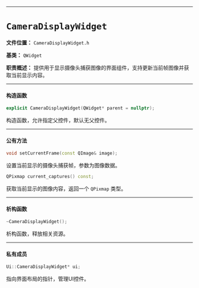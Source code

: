 ------

# `CameraDisplayWidget`

**文件位置：** `CameraDisplayWidget.h`

**基类：** `QWidget`

**职责概述：**
 提供用于显示摄像头捕获图像的界面组件，支持更新当前帧图像并获取当前显示内容。

------

#### 构造函数

```cpp
explicit CameraDisplayWidget(QWidget* parent = nullptr);
```

构造函数，允许指定父控件，默认无父控件。

------

#### 公有方法

```cpp
void setCurrentFrame(const QImage& image);
```

设置当前显示的摄像头捕获帧，参数为图像数据。

```cpp
QPixmap current_captures() const;
```

获取当前显示的图像内容，返回一个 `QPixmap` 类型。

------

#### 析构函数

```cpp
~CameraDisplayWidget();
```

析构函数，释放相关资源。

------

#### 私有成员

```cpp
Ui::CameraDisplayWidget* ui;
```

指向界面布局的指针，管理UI控件。
